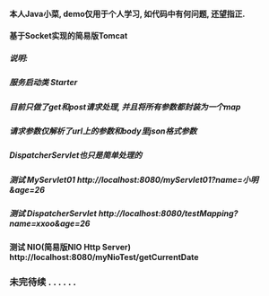 #### 本人Java小菜, demo仅用于个人学习, 如代码中有何问题, 还望指正.
#### 基于Socket实现的简易版Tomcat
##### 说明:
##### 服务启动类 Starter
##### 目前只做了get和post请求处理, 并且将所有参数都封装为一个map
##### 请求参数仅解析了url上的参数和body里json格式参数
##### DispatcherServlet也只是简单处理的

##### 测试 MyServlet01 http://localhost:8080/myServlet01?name=小明&age=26

##### 测试 DispatcherServlet http://localhost:8080/testMapping?name=xxoo&age=26

#### 测试 NIO(简易版NIO Http Server) http://localhost:8080/myNioTest/getCurrentDate

### 未完待续 . . . . . .





